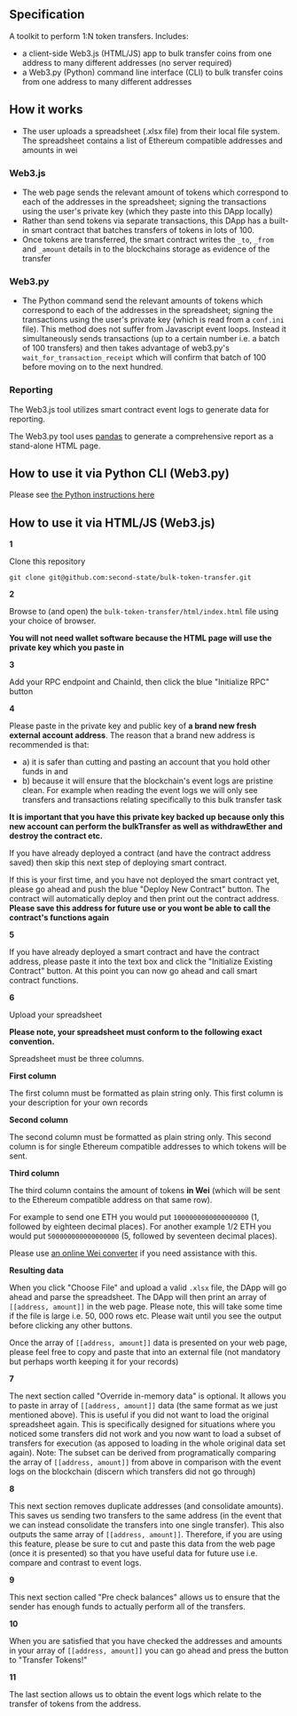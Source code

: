 
## Specification

A toolkit to perform 1:N token transfers. Includes:
- a client-side Web3.js (HTML/JS) app to bulk transfer coins from one address to many different addresses (no server required)
- a Web3.py (Python) command line interface (CLI) to bulk transfer coins from one address to many different addresses

## How it works

- The user uploads a spreadsheet (.xlsx file) from their local file system. The spreadsheet contains a list of Ethereum compatible addresses and amounts in wei

### Web3.js

- The web page sends the relevant amount of tokens which correspond to each of the addresses in the spreadsheet; signing the transactions using the user's private key (which they paste into this DApp locally)
- Rather than send tokens via separate transactions, this DApp has a built-in smart contract that batches transfers of tokens in lots of 100. 
- Once tokens are transferred, the smart contract writes the `_to`, `_from` and `_amount` details in to the blockchains storage as evidence of the transfer

### Web3.py

- The Python command send the relevant amounts of tokens which correspond to each of the addresses in the spreadsheet; signing the transactions using the user's private key (which is read from a `conf.ini` file). This method does not suffer from Javascript event loops. Instead it simultaneously sends transactions (up to a certain number i.e. a batch of 100 transfers) and then takes advantage of web3.py's `wait_for_transaction_receipt` which will confirm that batch of 100 before moving on to the next hundred.

### Reporting

The Web3.js tool utilizes smart contract event logs to generate data for reporting.

The Web3.py tool uses [pandas](https://pandas.pydata.org/) to generate a comprehensive report as a stand-alone HTML page.

## How to use it via Python CLI (Web3.py)

Please see [the Python instructions here](https://github.com/ParaState/bulk-token-transfer/blob/main/python/README.md)

## How to use it via HTML/JS (Web3.js)

**1** 

Clone this repository
```
git clone git@github.com:second-state/bulk-token-transfer.git
```

**2**

Browse to (and open) the `bulk-token-transfer/html/index.html` file using your choice of browser.

**You will not need wallet software because the HTML page will use the private key which you paste in**

**3**

Add your RPC endpoint and ChainId, then click the blue "Initialize RPC" button

**4**

Please paste in the private key and public key of **a brand new fresh external account address**. The reason that a brand new address is recommended is that:
- a) it is safer than cutting and pasting an account that you hold other funds in and 
- b) because it will ensure that the blockchain's event logs are pristine clean. For example when reading the event logs we will only see transfers and transactions relating specifically to this bulk transfer task

**It is important that you have this private key backed up because only this new account can perform the bulkTransfer as well as withdrawEther and destroy the contract etc.**

If you have already deployed a contract (and have the contract address saved) then skip this next step of deploying smart contract.

If this is your first time, and you have not deployed the smart contract yet, please go ahead and push the blue "Deploy New Contract" button. The contract will automatically deploy and then print out the contract address. **Please save this address for future use or you wont be able to call the contract's functions again**

**5**

If you have already deployed a smart contract and have the contract address, please paste it into the text box and click the "Initialize Existing Contract" button. At this point you can now go ahead and call smart contract functions.

**6**

Upload your spreadsheet

**Please note, your spreadsheet must conform to the following exact convention.**

Spreadsheet must be three columns. 

**First column**

The first column must be formatted as plain string only. This first column is your description for your own records

**Second column**

The second column must be formatted as plain string only. This second column is for single Ethereum compatible addresses to which tokens will be sent.

**Third column**

The third column contains the amount of tokens **in Wei** (which will be sent to the Ethereum compatible address on that same row). 

For example to send one ETH you would put `1000000000000000000` (1, followed by eighteen decimal places).
For another example 1/2 ETH you would put `500000000000000000` (5, followed by seventeen decimal places).

Please use [an online Wei converter](https://eth-converter.com/) if you need assistance with this.

**Resulting data**

When you click "Choose File" and upload a valid `.xlsx` file, the DApp will go ahead and parse the spreadsheet. The DApp will then print an array of `[[address, amount]]` in the web page. Please note, this will take some time if the file is large i.e. 50, 000 rows etc. Please wait until you see the output before clicking any other buttons.

Once the array of `[[address, amount]]` data is presented on your web page, please feel free to copy and paste that into an external file (not mandatory but perhaps worth keeping it for your records)

**7**

The next section called "Override in-memory data" is optional. It allows you to paste in array of `[[address, amount]]` data (the same format as we just mentioned above). This is useful if you did not want to load the original spreadsheet again. This is specifically designed for situations where you noticed some transfers did not work and you now want to load a subset of transfers for execution (as apposed  to loading in the whole original data set again). Note: The subset can be derived from programatically comparing the array of `[[address, amount]]` from above in comparison with the event logs on the blockchain (discern which transfers did not go through)

**8**

This next section removes duplicate addresses (and consolidate amounts). This saves us sending two transfers to the same address (in the event that we can instead consolidate the transfers into one single transfer). This also outputs the same array of `[[address, amount]]`. Therefore, if you are using this feature, please be sure to cut and paste this data from the web page (once it is presented) so that you have useful data for future use i.e. compare and contrast to event logs.

**9**

This next section called "Pre check balances" allows us to ensure that the sender has enough funds to actually perform all of the transfers. 

**10**

When you are satisfied that you have checked the addresses and amounts in your array of `[[address, amount]]` you can go ahead and press the button to "Transfer Tokens!"

**11**

The last section allows us to obtain the event logs which relate to the transfer of tokens from the address.
